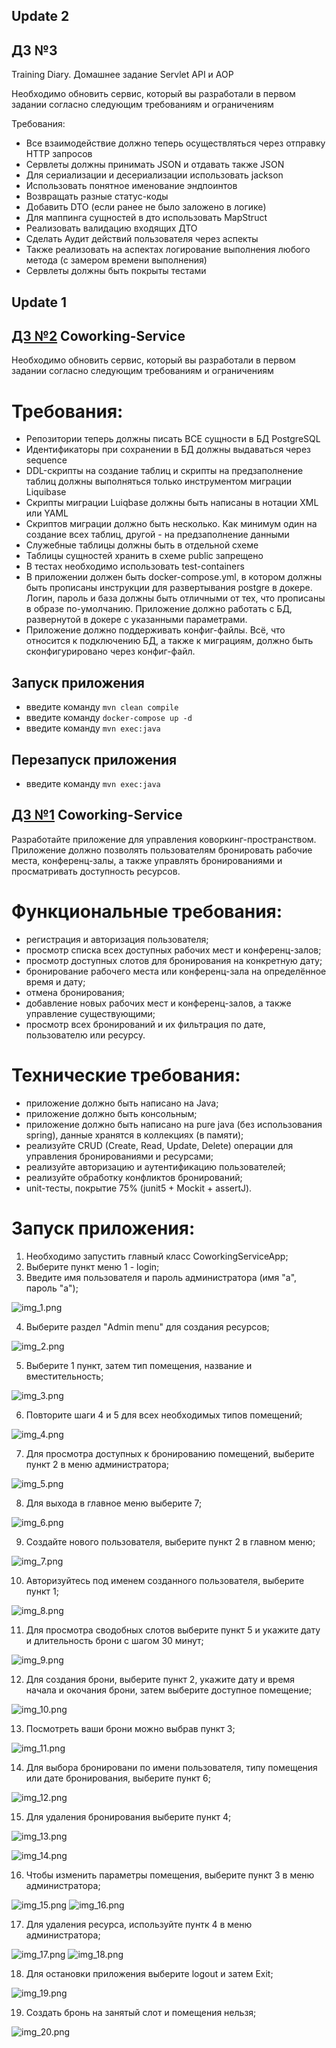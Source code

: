 ## Update 2

## ДЗ №3
Training Diary. Домашнее задание Servlet API и AOP

Необходимо обновить сервис, который вы разработали в первом задании согласно следующим требованиям и ограничениям

Требования:
- Все взаимодействие должно теперь осуществляться через отправку HTTP запросов
- Сервлеты должны принимать JSON и отдавать также JSON
- Для сериализации и десериализации использовать jackson
- Использовать понятное именование эндпоинтов
- Возвращать разные статус-коды
- Добавить DTO (если ранее не было заложено в логике)
- Для маппинга сущностей в дто использовать MapStruct
- Реализовать валидацию входящих ДТО
- Сделать Аудит действий пользователя через аспекты
- Также реализовать на аспектах логирование выполнения любого метода (с замером времени выполнения)
- Сервлеты должны быть покрыты тестами

## Update 1

## [ДЗ №2](https://github.com/EvgenyBayandin/YlabCourse/tree/homework_02) Coworking-Service
Необходимо обновить сервис, который вы разработали в первом задании согласно следующим требованиям и ограничениям

# Требования:

- Репозитории теперь должны писать ВСЕ сущности в БД PostgreSQL
- Идентификаторы при сохранении в БД должны выдаваться через sequence
- DDL-скрипты на создание таблиц и скрипты на предзаполнение таблиц должны выполняться только инструментом миграции Liquibase
- Скрипты миграции Luiqbase должны быть написаны в нотации XML или YAML
- Скриптов миграции должно быть несколько. Как минимум один на создание всех таблиц, другой - на предзаполнение данными
- Служебные таблицы должны быть в отдельной схеме
- Таблицы сущностей хранить в схеме public запрещено
- В тестах необходимо использовать test-containers
- В приложении должен быть docker-compose.yml, в котором должны быть прописаны инструкции для развертывания postgre в докере. Логин, пароль и база должны быть отличными от тех, что прописаны в образе по-умолчанию. Приложение должно работать с БД, развернутой в докере с указанными параметрами.
- Приложение должно поддерживать конфиг-файлы. Всё, что относится к подключению БД, а также к миграциям, должно быть сконфигурировано через конфиг-файл.

## Запуск приложения
- введите команду `mvn clean compile`
- введите команду `docker-compose up -d`
- введите команду `mvn exec:java`

## Перезапуск приложения
- введите команду `mvn exec:java`

## [ДЗ №1](https://github.com/EvgenyBayandin/YlabCourse/tree/homework_01) Coworking-Service
Разработайте приложение для управления коворкинг-пространством. Приложение должно позволять пользователям бронировать рабочие места, конференц-залы, а также управлять бронированиями и просматривать доступность ресурсов.

# Функциональные требования:
- регистрация и авторизация пользователя;
- просмотр списка всех доступных рабочих мест и конференц-залов;
- просмотр доступных слотов для бронирования на конкретную дату;
- бронирование рабочего места или конференц-зала на определённое время и дату;
- отмена бронирования;
- добавление новых рабочих мест и конференц-залов, а также управление существующими;
- просмотр всех бронирований и их фильтрация по дате, пользователю или ресурсу.

# Технические требования:
- приложение должно быть написано на Java;
- приложение должно быть консольным;
- приложение должно быть написано на pure java (без использования spring), данные хранятся в коллекциях (в памяти);
- реализуйте CRUD (Create, Read, Update, Delete) операции для управления бронированиями и ресурсами;
- реализуйте авторизацию и аутентификацию пользователей;
- реализуйте обработку конфликтов бронирований;
- unit-тесты, покрытие 75% (junit5 + Mockit + assertJ).


# Запуск приложения:
1. Необходимо запустить главный класс CoworkingServiceApp;
2. Выберите пункт меню 1 - login;
3. Введите имя пользователя и пароль администратора (имя "a", пароль "a");

![img_1.png](img_1.png)

4. Выберите раздел "Admin menu" для создания ресурсов;

![img_2.png](img_2.png)

5. Выберите 1 пункт, затем тип помещения, название и вместительность;

![img_3.png](img_3.png)

6. Повторите шаги 4 и 5 для всех необходимых типов помещений;

![img_4.png](img_4.png)

7. Для просмотра доступных к бронированию помещений, выберите пункт 2 в меню администратора;

![img_5.png](img_5.png)

8. Для выхода в главное меню выберите 7;

![img_6.png](img_6.png)

9. Создайте нового пользователя, выберите пункт 2 в главном меню;

![img_7.png](img_7.png)

10. Авторизуйтесь под именем созданного пользователя, выберите пункт 1;

![img_8.png](img_8.png)

11. Для просмотра сводобных слотов выберите пункт 5 и укажите дату и длительность брони с шагом 30 минут;

![img_9.png](img_9.png)

12. Для создания брони, выберите пункт 2, укажите дату и время начала и окочания брони, затем выберите доступное помещение;

![img_10.png](img_10.png)

13. Посмотреть ваши брони можно выбрав пункт 3;

![img_11.png](img_11.png)

14. Для выбора бронировани по имени пользователя, типу помещения или дате бронирования, выберите пункт 6;

![img_12.png](img_12.png)

15. Для удаления бронирования выберите пункт 4;

![img_13.png](img_13.png)

![img_14.png](img_14.png)

16. Чтобы изменить параметры помещения, выберите пункт 3 в меню администратора;

![img_15.png](img_15.png)
![img_16.png](img_16.png)

17. Для удаления ресурса, используйте пунтк 4 в меню администратора;

![img_17.png](img_17.png)
![img_18.png](img_18.png)

18. Для остановки приложения выберите logout и затем Exit;

![img_19.png](img_19.png)

19. Создать бронь на занятый слот и помещения нельзя;

![img_20.png](img_20.png)

